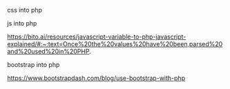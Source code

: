 css into php

<?php
$css = file_get_contents('CSS/main.css');
echo $css;
?>


js into php

https://bito.ai/resources/javascript-variable-to-php-javascript-explained/#:~:text=Once%20the%20values%20have%20been,parsed%20and%20used%20in%20PHP.



bootstrap into php

https://www.bootstrapdash.com/blog/use-bootstrap-with-php
